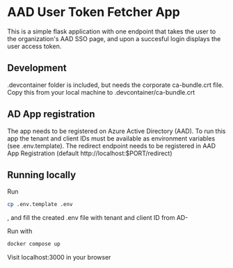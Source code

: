 # AAD User Token Fetcher App
This is a simple flask application with one endpoint that takes the user to the organization's AAD SSO page, and upon a succesful login displays the user access token.

## Development
.devcontainer folder is included, but needs the corporate ca-bundle.crt file. Copy this from your local machine to .devcontainer/ca-bundle.crt

## AD App registration
The app needs to be registered on Azure Active Directory (AAD). To run this app the tenant and client IDs must be available as environment variables (see .env.template). The redirect endpoint needs to be registered in AAD App Registration (default http://localhost:$PORT/redirect)

## Running locally
Run 
```bash
cp .env.template .env
```
, and fill the created .env file with tenant and client ID from AD- 

Run with 
```bash
docker compose up
```

Visit localhost:3000 in your browser